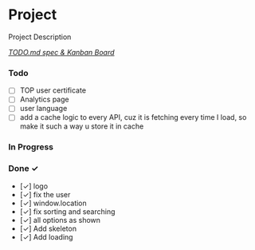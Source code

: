 # Project

Project Description

<em>[TODO.md spec & Kanban Board](https://bit.ly/3fCwKfM)</em>

### Todo


- [ ] TOP user certificate
- [ ] Analytics page
- [ ] user language
- [ ] add a cache logic to every API, cuz it is fetching every time I load, so make it such a way u store it in cache

### In Progress


### Done ✓
- [✓] logo
- [✓] fix the user  
- [✓] window.location
- [✓] fix sorting and searching
- [✓] all options as shown
- [✓] Add skeleton
- [✓] Add loading 


